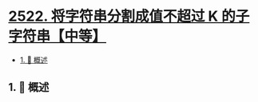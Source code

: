 # [2522. 将字符串分割成值不超过 K 的子字符串【中等】](https://github.com/Tdahuyou/TNotes.leetcode/tree/main/notes/2522.%20%E5%B0%86%E5%AD%97%E7%AC%A6%E4%B8%B2%E5%88%86%E5%89%B2%E6%88%90%E5%80%BC%E4%B8%8D%E8%B6%85%E8%BF%87%20K%20%E7%9A%84%E5%AD%90%E5%AD%97%E7%AC%A6%E4%B8%B2%E3%80%90%E4%B8%AD%E7%AD%89%E3%80%91)

<!-- region:toc -->

- [1. 📝 概述](#1--概述)

<!-- endregion:toc -->

## 1. 📝 概述
